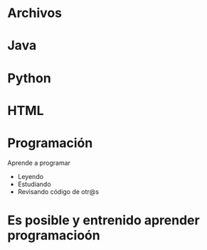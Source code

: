 # Archivos

# Java
# Python
#  HTML
# Programación

Aprende a programar
- Leyendo
- Estudiando
- Revisando código de otr@s

# Es posible y entrenido aprender programacioón 
